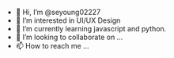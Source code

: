- 👋 Hi, I’m @seyoung02227
- 👀 I’m interested in UI/UX Design 
- 🌱 I’m currently learning javascript and python. 
- 💞️ I’m looking to collaborate on ...
- 📫 How to reach me ...

<!---
seyoung02227/seyoung02227 is a ✨ special ✨ repository because its `README.md` (this file) appears on your GitHub profile.
You can click the Preview link to take a look at your changes.
--->
